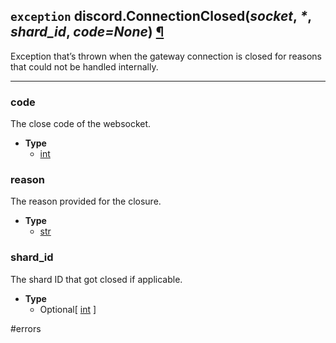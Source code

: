## `exception` discord.**ConnectionClosed**(_socket_, _*_, _shard_id_, _code=None_) [¶](https://discordpy.readthedocs.io/en/v1.7.3/api.html#discord.ConnectionClosed)

Exception that’s thrown when the gateway connection is closed for reasons that could not be handled internally.

****

### code
The close code of the websocket.
- **Type**
	- [int](https://docs.python.org/3/library/functions.html#int)

### **reason**
The reason provided for the closure.
- **Type**
	- [str](https://docs.python.org/3/library/stdtypes.html#str)

### shard_id
The shard ID that got closed if applicable.
- **Type**
	- Optional[ [int](https://docs.python.org/3/library/functions.html#int) ]

#errors 